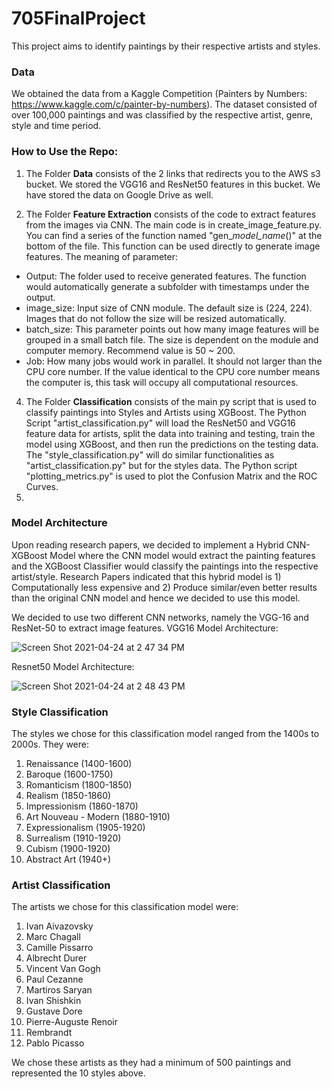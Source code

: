 # 705FinalProject

This project aims to identify paintings by their respective artists and styles. 


### Data

We obtained the data from a Kaggle Competition (Painters by Numbers: https://www.kaggle.com/c/painter-by-numbers). The dataset consisted of over 100,000 paintings and was classified by the respective artist, genre, style and time period. 


### How to Use the Repo:
1) The Folder **Data** consists of the 2 links that redirects you to the AWS s3 bucket. We stored the VGG16 and ResNet50 features in this bucket. We have stored the data on Google Drive as well. 

2) The Folder **Feature Extraction** consists of the code to extract features from the images via CNN. The main code is in create_image_feature.py. You can find a series of the function named "gen_*model_name*()" at the bottom of the file. This function can be used directly to generate image features. The meaning of parameter:
  - Output: The folder used to receive generated features. The function would automatically generate a subfolder with timestamps under the output. 
  - image_size: Input size of CNN module. The default size is (224, 224). Images that do not follow the size will be resized automatically. 
  - batch_size: This parameter points out how many image features will be grouped in a small batch file. The size is dependent on the module and computer memory. Recommend value is 50 ~ 200. 
  - Job: How many jobs would work in parallel. It should not larger than the CPU core number. If the value identical to the CPU core number means the computer is, this task will occupy all computational resources. 



4) The Folder **Classification** consists of the main py script that is used to classify paintings into Styles and Artists using XGBoost. The Python Script "artist_classification.py" will load the ResNet50 and VGG16 feature data for artists, split the data into training and testing, train the model using XGBoost, and then run the predictions on the testing data. The "style_classification.py" will do similar functionalities as "artist_classification.py" but for the styles data. The Python script "plotting_metrics.py" is used to plot the Confusion Matrix and the ROC Curves.
5) 



### Model Architecture

Upon reading research papers, we decided to implement a Hybrid CNN-XGBoost Model where the CNN model would extract the painting features and the XGBoost Classifier would classify the paintings into the respective artist/style. Research Papers indicated that this hybrid model is 1) Computationally less expensive and 2) Produce similar/even better results than the original CNN model and hence we decided to use this model. 

We decided to use two different CNN networks, namely the VGG-16 and ResNet-50 to extract image features.
VGG16 Model Architecture:

![Screen Shot 2021-04-24 at 2 47 34 PM](https://user-images.githubusercontent.com/30974949/115969656-02cb4a80-a50c-11eb-8fc4-37770e8d1ddf.png)

Resnet50 Model Architecture:

![Screen Shot 2021-04-24 at 2 48 43 PM](https://user-images.githubusercontent.com/30974949/115969686-2bebdb00-a50c-11eb-816d-80c472057601.png)
###


### Style Classification

The styles we chose for this classification model ranged from the 1400s to 2000s. They were:

1. Renaissance (1400-1600)
2. Baroque (1600-1750)
3. Romanticism (1800-1850)
4. Realism (1850-1860)
5. Impressionism (1860-1870)
6. Art Nouveau - Modern (1880-1910)
7. Expressionalism (1905-1920)
8. Surrealism (1910-1920)
9. Cubism (1900-1920)
10. Abstract Art (1940+)


### Artist Classification

The artists we chose for this classification model were:
1. Ivan Aivazovsky
2. Marc Chagall
3. Camille Pissarro
4. Albrecht Durer
5. Vincent Van Gogh
6. Paul Cezanne
7. Martiros Saryan
8. Ivan Shishkin
9. Gustave Dore
10. Pierre-Auguste Renoir
11. Rembrandt
12. Pablo Picasso

We chose these artists as they had a minimum of 500 paintings and represented the 10 styles above.
